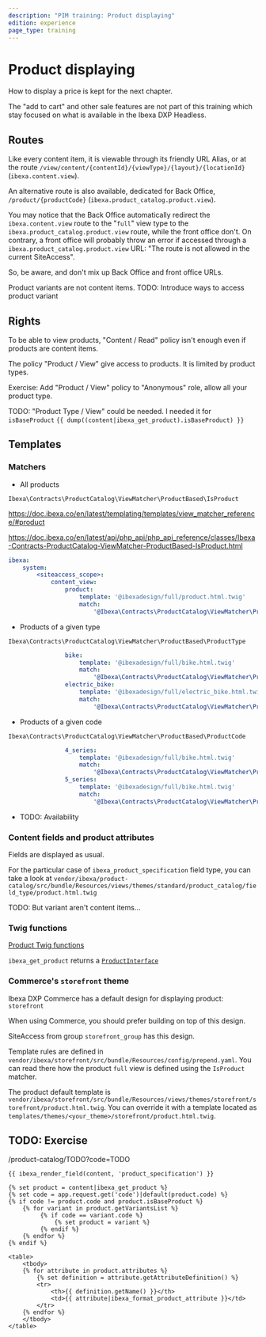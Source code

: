 ```yaml
---
description: "PIM training: Product displaying"
edition: experience
page_type: training
---
```


# Product displaying

How to display a price is kept for the next chapter.

The "add to cart" and other sale features are not part of this training which stay focused on what is available in the Ibexa DXP Headless.

## Routes

Like every content item, it is viewable through its friendly URL Alias, or at the route `/view/content/{contentId}/{viewType}/{layout}/{locationId}` (`ibexa.content.view`).

An alternative route is also available, dedicated for Back Office, `/product/{productCode}` (`ibexa.product_catalog.product.view`).

You may notice that the Back Office automatically redirect the `ibexa.content.view` route to the "`full`" view type to the `ibexa.product_catalog.product.view` route, while the front office don't.
On contrary, a front office will probably throw an error if accessed through a `ibexa.product_catalog.product.view` URL: "The route is not allowed in the current SiteAccess".

So, be aware, and don't mix up Back Office and front office URLs.

Product variants are not content items.
TODO: Introduce ways to access product variant

## Rights

To be able to view products, "Content / Read" policy isn't enough even if products are content items.

The policy "Product / View" give access to products. It is limited by product types.

Exercise: Add "Product / View" policy to "Anonymous" role, allow all your product type.

TODO: "Product Type / View" could be needed. I needed it for `isBaseProduct` `{{ dump((content|ibexa_get_product).isBaseProduct) }}`

## Templates

### Matchers

* All products

`Ibexa\Contracts\ProductCatalog\ViewMatcher\ProductBased\IsProduct`

https://doc.ibexa.co/en/latest/templating/templates/view_matcher_reference/#product

https://doc.ibexa.co/en/latest/api/php_api/php_api_reference/classes/Ibexa-Contracts-ProductCatalog-ViewMatcher-ProductBased-IsProduct.html

```yaml
ibexa:
    system:
        <siteaccess_scope>:
            content_view:
                product:
                    template: '@ibexadesign/full/product.html.twig'
                    match:
                        '@Ibexa\Contracts\ProductCatalog\ViewMatcher\ProductBased\IsProduct': ~
```

* Products of a given type

`Ibexa\Contracts\ProductCatalog\ViewMatcher\ProductBased\ProductType`

```yaml
                bike:
                    template: '@ibexadesign/full/bike.html.twig'
                    match:
                        '@Ibexa\Contracts\ProductCatalog\ViewMatcher\ProductBased\ProductType': ['bike', 'mountain_bike', 'racing_bike']
                electric_bike:
                    template: '@ibexadesign/full/electric_bike.html.twig'
                    match:
                        '@Ibexa\Contracts\ProductCatalog\ViewMatcher\ProductBased\ProductType': ['electric_bike']
```

* Products of a given code

`Ibexa\Contracts\ProductCatalog\ViewMatcher\ProductBased\ProductCode`

```yaml
                4_series:
                    template: '@ibexadesign/full/bike.html.twig'
                    match:
                        '@Ibexa\Contracts\ProductCatalog\ViewMatcher\ProductBased\ProductCode': ['MTBS4-4', 'MTBS4-5', 'MTBS4-6', 'MTBS4-7']
                5_series:
                    template: '@ibexadesign/full/bike.html.twig'
                    match:
                        '@Ibexa\Contracts\ProductCatalog\ViewMatcher\ProductBased\ProductCode': ['MTBS5-0', 'MTBS5-1', 'MTBS5-2', 'MTBS5-3', 'MTBS5-4']
```

* TODO: Availability

### Content fields and product attributes

Fields are displayed as usual.

For the particular case of `ibexa_product_specification` field type, you can take a look at
`vendor/ibexa/product-catalog/src/bundle/Resources/views/themes/standard/product_catalog/field_type/product.html.twig`

TODO: But variant aren't content items…

### Twig functions

[Product Twig functions](product_twig_functions.md)

`ibexa_get_product` returns a [`ProductInterface`](TODO/api/php_api/php_api_reference/classes/Ibexa-Contracts-ProductCatalog-Values-ProductInterface.html)

### Commerce's `storefront` theme

Ibexa DXP Commerce has a default design for displaying product: `storefront`

When using Commerce, you should prefer building on top of this design.

SiteAccess from group `storefront_group` has this design.

Template rules are defined in `vendor/ibexa/storefront/src/bundle/Resources/config/prepend.yaml`.
You can read there how the product `full` view is defined using the `IsProduct` matcher.

The product default template is
`vendor/ibexa/storefront/src/bundle/Resources/views/themes/storefront/storefront/product.html.twig`.
You can override it with a template located as `templates/themes/<your_theme>/storefront/product.html.twig`.

## TODO: Exercise

/product-catalog/TODO?code=TODO

```html+twig
{{ ibexa_render_field(content, 'product_specification') }}

{% set product = content|ibexa_get_product %}
{% set code = app.request.get('code')|default(product.code) %}
{% if code != product.code and product.isBaseProduct %}
    {% for variant in product.getVariantsList %}
         {% if code == variant.code %}
             {% set product = variant %}
         {% endif %}
    {% endfor %}
{% endif %}

<table>
    <tbody>
    {% for attribute in product.attributes %}
        {% set definition = attribute.getAttributeDefinition() %}
        <tr>
            <th>{{ definition.getName() }}</th>
            <td>{{ attribute|ibexa_format_product_attribute }}</td>
        </tr>
    {% endfor %}
    </tbody>
</table>
```
